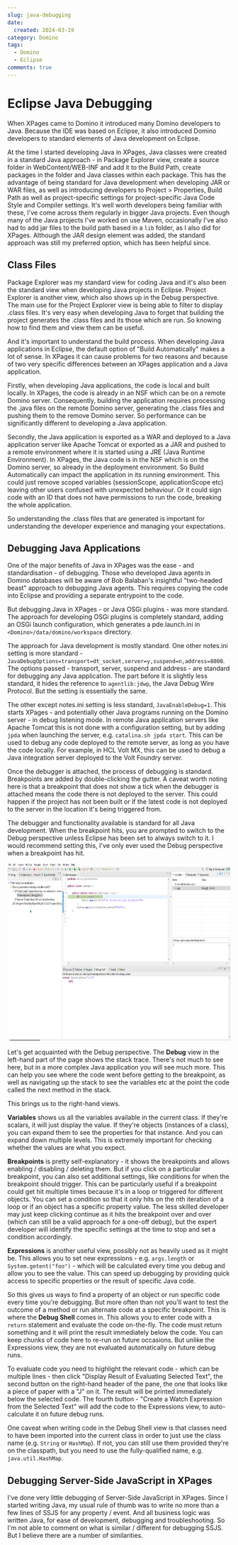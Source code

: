 ```yaml
---
slug: java-debugging
date: 
  created: 2024-03-19
category: Domino
tags: 
  - Domino
  - Eclipse
comments: true
---
```

# Eclipse Java Debugging

When XPages came to Domino it introduced many Domino developers to Java. Because the IDE was based on Eclipse, it also introduced Domino developers to standard elements of Java development on Eclipse.

<!-- more -->

At the time I started developing Java in XPages, Java classes were created in a standard Java approach - in Package Explorer view, create a source folder in WebContent/WEB-INF and add it to the Build Path, create packages in the folder and Java classes within each package. This has the advantage of being standard for Java development when developing JAR or WAR files, as well as introducing developers to Project > Properties, Build Path as well as project-specific settings for project-specific Java Code Style and Compiler settings. It's well worth developers being familiar with these, I've come across them regularly in bigger Java projects. Even though many of the Java projects I've worked on use Maven, occasionally I've also had to add jar files to the build path based in a `lib` folder, as I also did for XPages. Although the JAR design element was added, the standard approach was still my preferred option, which has been helpful since.

## Class Files

Package Explorer was my standard view for coding Java and it's also been the standard view when developing Java projects in Eclipse. Project Explorer is another view, which also shows up in the Debug perspective. The main use for the Project Explorer view is being able to filter to display .class files. It's very easy when developing Java to forget that building the project generates the .class files and its those which are run. So knowing how to find them and view them can be useful.

And it's important to understand the build process. When developing Java applications in Eclipse, the default option of "Build Automatically" makes a lot of sense. In XPages it can cause problems for two reasons and because of two very specific differences between an XPages application and a Java application.

Firstly, when developing Java applications, the code is local and built locally. In XPages, the code is already in an NSF which can be on a remote Domino server. Consequently, building the application requires processing the .java files on the remote Domino server, generating the .class files and pushing them to the remove Domino server. So performance can be significantly different to developing a Java application.

Secondly, the Java application is exported as a WAR and deployed to a Java application server like Apache Tomcat or exported as a JAR and pushed to a remote environment where it is started using a JRE (Java Runtime Environment). In XPages, the Java code is in the NSF which is on the Domino server, so already in the deployment environment. So Build Automatically can impact the application in its running environment. This could just remove scoped variables (sessionScope, applicationScope etc) leaving other users confused with unexpected behaviour. Or it could sign code with an ID that does not have permissions to run the code, breaking the whole application.

So understanding the .class files that are generated is important for understanding the developer experience and managing your expectations.

## Debugging Java Applications

One of the major benefits of Java in XPages was the ease - and standardisation - of debugging. Those who developed Java agents in Domino databases will be aware of Bob Balaban's insightful "two-headed beast" approach to debugging Java agents. This requires copying the code into Eclipse and providing a separate entrypoint to the code.

But debugging Java in XPages - or Java OSGi plugins - was more standard. The approach for developing OSGi plugins is completely standard, adding an OSGi launch configuration, which generates a pde.launch.ini in `<Domino>/data/domino/workspace` directory.

The approach for Java development is mostly standard. One other notes.ini setting is more standard - `JavaDebugOptions=transport=dt_socket,server=y,suspend=n,address=8000`. The options passed - transport, server, suspend and address - are standard for debugging any Java application. The part before it is slightly less standard, it hides the reference to `agentlib:jdwp`, the Java Debug Wire Protocol. But the setting is essentially the same.

The other except notes.ini setting is less standard, `JavaEnableDebug=1`. This starts XPages - and potentially other Java programs running on the Domino server - in debug listening mode. In remote Java application servers like Apache Tomcat this is not done with a configuration setting, but by adding `jpda` when launching the server, e.g. `catalina.sh jpda start`. This can be used to debug any code deployed to the remote server, as long as you have the code locally. For example, in HCL Volt MX, this can be used to debug a Java integration server deployed to the Volt Foundry server.

Once the debugger is attached, the process of debugging is standard. Breakpoints are added by double-clicking the gutter. A caveat worth noting here is that a breakpoint that does not show a tick when the debugger is attached means the code there is not deployed to the server. This could happen if the project has not been built or if the latest code is not deployed to the server in the location it's being triggered from.

The debugger and functionality available is standard for all Java development. When the breakpoint hits, you are prompted to switch to the Debug perspective unless Eclipse has been set to always switch to it. I would recommend setting this, I've only ever used the Debug perspective when a breakpoint has hit.

<img src="../../images/post-images/2024/debug-1.png" alt="Debug Perspective" height="400px" />

Let's get acquainted with the Debug perspective. The **Debug** view in the left-hand part of the page shows the stack trace. There's not much to see here, but in a more complex Java application you will see much more. This can help you see where the code went before getting to the breakpoint, as well as navigating up the stack to see the variables etc at the point the code called the next method in the stack.

This brings us to the right-hand views.

**Variables** shows us all the variables available in the current class. If they're scalars, it will just display the value. If they're objects (instances of a class), you can expand them to see the properties for that instance. And you can expand down multiple levels. This is extremely important for checking whether the values are what you expect.

**Breakpoints** is pretty self-explanatory - it shows the breakpoints and allows enabling / disabling / deleting them. But if you click on a particular breakpoint, you can also set additional settings, like conditions for when the breakpoint should trigger. This can be particularly useful if a breakpoint could get hit multiple times because it's in a loop or triggered for different objects. You can set a condition so that it only hits on the nth iteration of a loop or if an object has a specific property value. The less skilled developer may just keep clicking continue as it hits the breakpoint over and over (which can still be a valid approach for a one-off debug), but the expert developer will identify the specific settings at the time to stop and set a condition accordingly.

**Expressions** is another useful view, possibly not as heavily used as it might be. This allows you to set new expressions - e.g. `args.length` or `System.getent("foo")` - which will be calculated every time you debug and allow you to see the value. This can speed up debugging by providing quick access to specific properties or the result of specific Java code.

So this gives us ways to find a property of an object or run specific code every time you're debugging. But more often than not you'll want to test the outcome of a method or run alternate code at a specific breakpoint. This is where the **Debug Shell** comes in. This allows you to enter code with a `return` statement and evaluate the code on-the-fly. The code must return something and it will print the result immediately below the code. You can keep chunks of code here to re-run on future occasions. But unlike the Expressions view, they are not evaluated automatically on future debug runs.

To evaluate code you need to highlight the relevant code - which can be multiple lines - then click "Display Result of Evaluating Selected Text", the second button on the right-hand header of the pane, the one that looks like a piece of paper with a "J" on it. The result will be printed immediately below the selected code. The fourth button - "Create a Watch Expression from the Selected Text" will add the code to the Expressions view, to auto-calculate it on future debug runs.

One caveat when writing code in the Debug Shell view is that classes need to have been imported into the current class in order to just use the class name (e.g. `String` or `HashMap`). If not, you can still use them provided they're on the classpath, but you need to use the fully-qualified name, e.g. `java.util.HashMap`.

## Debugging Server-Side JavaScript in XPages

I've done very little debugging of Server-Side JavaScript in XPages. Since I started writing Java, my usual rule of thumb was to write no more than a few lines of SSJS for any property / event. And all business logic was written Java, for ease of development, debugging and troubleshooting. So I'm not able to comment on what is similar / different for debugging SSJS. But I believe there are a number of similarities.
